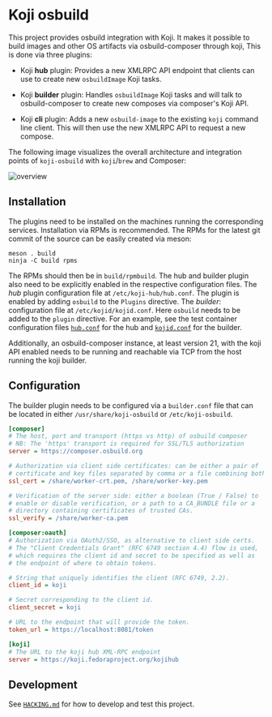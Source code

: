 # Koji osbuild

This project provides osbuild integration with Koji. It makes it possible
to build images and other OS artifacts via osbuild-composer through koji,
This is done via three plugins:

 - Koji **hub** plugin: Provides a new XMLRPC API endpoint that clients
   can use to create new `osbuildImage` Koji tasks.

 - Koji **builder** plugin: Handles `osbuildImage` Koji tasks and will talk
   to osbuild-composer to create new composes via composer's Koji API.

 - Koji **cli** plugin: Adds a new `osbuild-image` to the existing `koji`
   command line client. This will then use the new XMLRPC API to request a
   new compose.

The following image visualizes the overall architecture and integration
points of `koji-osbuild` with `koji`/`brew` and Composer:

![overview](docs/koji-osbuild.svg)

## Installation

The plugins need to be installed on the machines running the corresponding
services. Installation via RPMs is recommended. The RPMs for the latest git
commit of the source can be easily created via meson:

```
meson . build
ninja -C build rpms
```

The RPMs should then be in `build/rpmbuild`. The hub and builder plugin
also need to be explicitly enabled in the respective configuration files.
The *hub* plugin configuration file at `/etc/koji-hub/hub.conf`. The
plugin is enabled by adding `osbuild` to the `Plugins` directive. The
*builder*: configuration file at `/etc/kojid/kojid.conf`. Here `osbuild`
needs to be added to the `plugin` directive.
For an example, see the test container configuration files
[`hub.conf`](test/container/hub/hub.conf) for the hub and
[`kojid.conf`](container/builder/kojid.conf) for the builder.

Additionally, an osbuild-composer instance, at least version 21, with the
koji API enabled needs to be running and reachable via TCP from the host
running the koji builder.


## Configuration

The builder plugin needs to be configured via a `builder.conf` file that
can be located in either `/usr/share/koji-osbuild` or `/etc/koji-osbuild`.

```ini
[composer]
# The host, port and transport (https vs http) of osbuild composer
# NB: The 'https' transport is required for SSL/TLS authorization
server = https://composer.osbuild.org

# Authorization via client side certificates: can be either a pair of
# certificate and key files separated by comma or a file combining both.
ssl_cert = /share/worker-crt.pem, /share/worker-key.pem

# Verification of the server side: either a boolean (True / False) to
# enable or disable verification, or a path to a CA_BUNDLE file or a
# directory containing certificates of trusted CAs.
ssl_verify = /share/worker-ca.pem

[composer:oauth]
# Authorization via OAuth2/SSO, as alternative to client side certs.
# The "Client Credentials Grant" (RFC 6749 section 4.4) flow is used,
# which requires the client id and secret to be specified as well as
# the endpoint of where to obtain tokens.

# String that uniquely identifies the client (RFC 6749, 2.2).
client_id = koji

# Secret corresponding to the client id.
client_secret = koji

# URL to the endpoint that will provide the token.
token_url = https://localhost:8081/token

[koji]
# The URL to the koji hub XML-RPC endpoint
server = https://koji.fedoraproject.org/kojihub
```


## Development

See [`HACKING.md`](HACKING.md) for how to develop and test this project.
